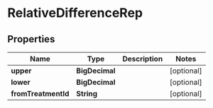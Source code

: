 

# RelativeDifferenceRep


## Properties

| Name | Type | Description | Notes |
|------------ | ------------- | ------------- | -------------|
|**upper** | **BigDecimal** |  |  [optional] |
|**lower** | **BigDecimal** |  |  [optional] |
|**fromTreatmentId** | **String** |  |  [optional] |



